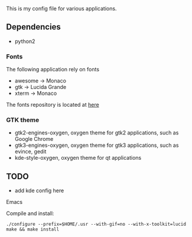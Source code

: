 This is my config file for various applications.

## Dependencies ##
- python2

### Fonts ###
The following application rely on fonts
- awesome -> Monaco
- gtk     -> Lucida Grande
- xterm   -> Monaco

The fonts repository is located at [here](https://cllu@bitbucket.org/cllu/fonts.git)

### GTK theme ###
- gtk2-engines-oxygen, oxygen theme for gtk2 applications, such as Google Chrome
- gtk3-engines-oxygen, oxygen theme for gtk3 applications, such as evince, gedit
- kde-style-oxygen, oxygen theme for qt applications


## TODO ##
- add kde config here

Emacs

Compile and install:

    ./configure --prefix=$HOME/.usr --with-gif=no --with-x-toolkit=lucid
    make && make install
